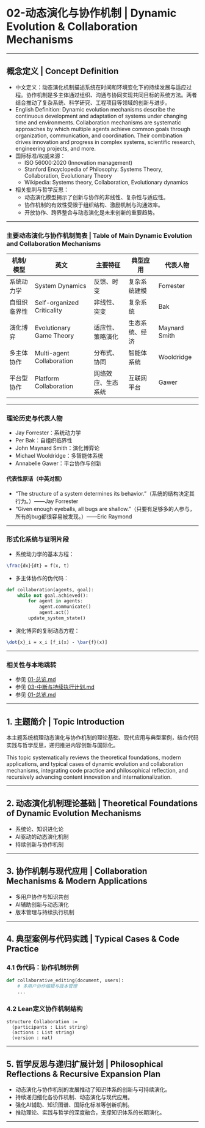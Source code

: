 # 02-动态演化与协作机制 | Dynamic Evolution & Collaboration Mechanisms

---

## 概念定义 | Concept Definition

- 中文定义：动态演化机制描述系统在时间和环境变化下的持续发展与适应过程。协作机制是多主体通过组织、沟通与协同实现共同目标的系统方法。两者结合推动了复杂系统、科学研究、工程项目等领域的创新与进步。
- English Definition: Dynamic evolution mechanisms describe the continuous development and adaptation of systems under changing time and environments. Collaboration mechanisms are systematic approaches by which multiple agents achieve common goals through organization, communication, and coordination. Their combination drives innovation and progress in complex systems, scientific research, engineering projects, and more.
- 国际标准/权威来源：
  - ISO 56000:2020 (Innovation management)
  - Stanford Encyclopedia of Philosophy: Systems Theory, Collaboration, Evolutionary Theory
  - Wikipedia: Systems theory, Collaboration, Evolutionary dynamics
- 相关批判与哲学反思：
  - 动态演化模型揭示了创新与协作的非线性、复杂性与适应性。
  - 协作机制的有效性受限于组织结构、激励机制与沟通效率。
  - 开放协作、跨界整合与动态演化是未来创新的重要趋势。

---

### 主要动态演化与协作机制简表 | Table of Main Dynamic Evolution and Collaboration Mechanisms

| 机制/模型 | 英文 | 主要特征 | 典型应用 | 代表人物 |
|---|---|---|---|---|
| 系统动力学 | System Dynamics | 反馈、时变 | 复杂系统建模 | Forrester |
| 自组织临界性 | Self-organized Criticality | 非线性、突变 | 复杂系统 | Bak |
| 演化博弈 | Evolutionary Game Theory | 适应性、策略演化 | 生态系统、经济 | Maynard Smith |
| 多主体协作 | Multi-agent Collaboration | 分布式、协同 | 智能体系统 | Wooldridge |
| 平台型协作 | Platform Collaboration | 网络效应、生态系统 | 互联网平台 | Gawer |

---

### 理论历史与代表人物

- Jay Forrester：系统动力学
- Per Bak：自组织临界性
- John Maynard Smith：演化博弈论
- Michael Wooldridge：多智能体系统
- Annabelle Gawer：平台协作与创新

#### 代表性原话（中英对照）

- “The structure of a system determines its behavior.”（系统的结构决定其行为。）——Jay Forrester
- “Given enough eyeballs, all bugs are shallow.”（只要有足够多的人参与，所有的bug都很容易被发现。）——Eric Raymond

---

### 形式化系统与证明片段

- 系统动力学的基本方程：

```latex
\frac{dx}{dt} = f(x, t)
```

- 多主体协作的伪代码：

```python
def collaboration(agents, goal):
    while not goal.achieved():
        for agent in agents:
            agent.communicate()
            agent.act()
        update_system_state()
```

- 演化博弈的复制动态方程：

```latex
\dot{x}_i = x_i [f_i(x) - \bar{f}(x)]
```

---

### 相关性与本地跳转

- 参见 [01-总览.md](./01-总览.md)
- 参见 [03-中断与持续执行计划.md](./03-中断与持续执行计划.md)
- 参见 [01-总览.md](../09-交叉学科与创新/01-总览.md)

---

## 1. 主题简介 | Topic Introduction

本主题系统梳理动态演化与协作机制的理论基础、现代应用与典型案例，结合代码实践与哲学反思，递归推进内容创新与国际化。

This topic systematically reviews the theoretical foundations, modern applications, and typical cases of dynamic evolution and collaboration mechanisms, integrating code practice and philosophical reflection, and recursively advancing content innovation and internationalization.

---

## 2. 动态演化机制理论基础 | Theoretical Foundations of Dynamic Evolution Mechanisms

- 系统论、知识进化论
- AI驱动的动态演化机制
- 持续创新与协作机制

---

## 3. 协作机制与现代应用 | Collaboration Mechanisms & Modern Applications

- 多用户协作与知识共创
- AI辅助创新与动态演化
- 版本管理与持续执行机制

---

## 4. 典型案例与代码实践 | Typical Cases & Code Practice

### 4.1 伪代码：协作机制示例

```python
def collaborative_editing(document, users):
    # 多用户协作编辑与版本管理
    ...
```

### 4.2 Lean定义协作机制结构

```lean
structure Collaboration :=
  (participants : List string)
  (actions : List string)
  (version : nat)
```

---

## 5. 哲学反思与递归扩展计划 | Philosophical Reflections & Recursive Expansion Plan

- 动态演化与协作机制的发展推动了知识体系的创新与可持续演化。
- 持续递归细化各协作机制、动态演化与现代应用。
- 强化AI辅助、知识图谱、国际化标准等创新机制。
- 推动理论、实践与哲学的深度融合，支撑知识体系的长期演化。

---
